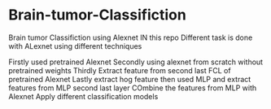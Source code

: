 # Brain-tumor-Classifiction
Brain tumor Classifiction using Alexnet
IN this repo Different task is done with ALexnet using different techniques

Firstly used pretrained Alexnet 
Secondly using alexnet from scratch without pretrained weights
Thirdly Extract feature from second last FCL of pretrained Alexnet
Lastly extract hog feature then used MLP and extract features from MLP second last layer 
COmbine the features from MLP with Alexnet 
Apply different classification models
